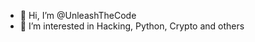 - 👋 Hi, I’m @UnleashTheCode
- 👀 I’m interested in Hacking, Python, Crypto and others

<!---
UnleashTheCode/UnleashTheCode is a ✨ special ✨ repository because its `README.md` (this file) appears on your GitHub profile.
You can click the Preview link to take a look at your changes.
--->
